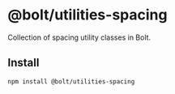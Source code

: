 # @bolt/utilities-spacing
Collection of spacing utility classes in Bolt.

## Install
```bash
npm install @bolt/utilities-spacing
```
